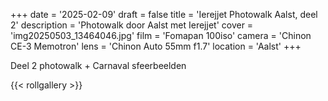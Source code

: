 +++
date = '2025-02-09'
draft = false
title = 'Ierejjet Photowalk Aalst, deel 2'
description = 'Photowalk door Aalst met Ierejjet'
cover = 'img20250503_13464046.jpg'
film = 'Fomapan 100iso'
camera = 'Chinon CE-3 Memotron'
lens = 'Chinon Auto 55mm f1.7'
location = 'Aalst'
+++

Deel 2 photowalk + Carnaval sfeerbeelden

{{< rollgallery >}}
